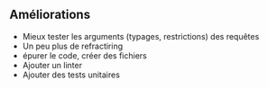 ## Améliorations

- Mieux tester les arguments (typages, restrictions) des requêtes
- Un peu plus de refractiring
- épurer le code, créer des fichiers
- Ajouter un linter
- Ajouter des tests unitaires

